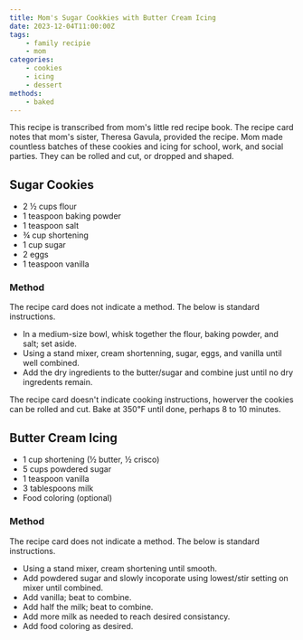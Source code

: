 ```yaml
---
title: Mom's Sugar Cookkies with Butter Cream Icing
date: 2023-12-04T11:00:00Z
tags:
    - family recipie
    - mom
categories: 
    - cookies
    - icing
    - dessert
methods:
    - baked
---
```


This recipe is transcribed from mom's little red recipe book. The recipe card notes that mom's sister, Theresa Gavula, provided the recipe. Mom made countless batches of these cookies and icing for school, work, and social parties. They can be rolled and cut, or dropped and shaped.

## Sugar Cookies
- 2 ½ cups flour 
- 1 teaspoon baking powder 
- 1 teaspoon salt
- ¾ cup shortening
- 1 cup sugar
- 2 eggs
- 1 teaspoon vanilla

### Method
The recipe card does not indicate a method. The below is standard instructions.

- In a medium-size bowl, whisk together the flour, baking powder, and salt; set aside.
- Using a stand mixer, cream shortenning, sugar, eggs, and vanilla until well combined.
- Add the dry ingredients to the butter/sugar and combine just until no dry ingredents remain.

The recipe card doesn't indicate cooking instructions, howerver the cookies can be rolled and cut. Bake at 350℉ until done, perhaps 8 to 10 minutes.

## Butter Cream Icing
- 1 cup shortening (½ butter, ½ crisco)
- 5 cups powdered sugar
- 1 teaspoon vanilla 
- 3 tablespoons milk
- Food coloring (optional)

### Method
The recipe card does not indicate a method. The below is standard instructions.

- Using a stand mixer, cream shortening until smooth.
- Add powdered sugar and slowly incoporate using lowest/stir setting on mixer until combined.
- Add vanilla; beat to combine.
- Add half the milk; beat to combine.
- Add more milk as needed to reach desired consistancy.
- Add food coloring as desired.

